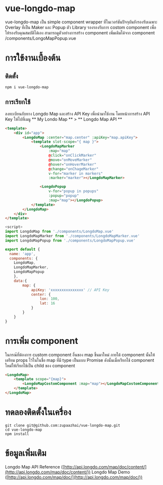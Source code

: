 # vue-longdo-map

vue-longdo-map เป็น simple component wrapper ที่ในเวอร์ชันปัจจุบันยังรองรับเฉพาะ Overlay ที่เป็น Maker และ Popup ตัว Library รองรองรับการ costom component เพื่อให้รองรับคุณสมบัติได้เอง สามารถดูตัวอย่างการสร้าง component เพิ่มเติมได้จาก component /components/LongoMapPopup.vue

# การใข้งานเบื้องต้น
## ติดตั้ง
```
npm i vue-longdo-map
```
## การเรียกใช้
ลงทะเบียนกับทาง Longdo Map และสร้าง API Key เพื่อนำมาใช้งาน โดยหน้าการสร้าง API Key ให้ไปที่เมนู ** My Londo Map ** > ** Longdo Map API ** 

```html
<template>
	<div id="app">
		<LongdoMap :center="map.center" :apiKey="map.apiKey">
			<template slot-scope="{ map }">
				<LongdoMapMarker
					:map="map"
					@click="onClickMarker"
					@move="onMoveMarker"
					@hover="onHoverMarker"
					@change="onChageMarker"
					v-for="marker in markers"
					:marker="marker"></LongdoMapMarker>

				<LongdoPopup
					v-for="popup in popups"
					:popup="popup"
					:map="map"></LongdoPopup>
			</template>
		</LongdoMap>
	</div>
</template>
```
```javascript
<script>
import LongdoMap from './components/LongdoMap.vue'
import LongdoMapMarker from './components/LongdoMapMarker.vue'
import LongdoMapPopup from './components/LongdoMapPopup.vue'

export default {
  name: 'app',
  components: {
    LongdoMap,
    LongdoMapMarker,
    LongdoMapPopup
	},
	data:{
		map: {
			apiKey: 'xxxxxxxxxxxxxxx' // API Key
			center: {
				lon: 100,
				lat: 16
			}
		}
	}
}
```
# การเพิ่ม component
ในกรณ๊ที่ต้องการ custom component อื่นของ map ขึ้นมาใหม่ ภายใต้ component นั้นให้เตรียม props ไว้ในในชื่อ map ที่มี type เป็นแบบ Promise ดังนั้นเมื่อเรียกใช้ component ใหม่ให้เรียกใช้เป็น child ของ component <LongdoMap>
```html
<LongdoMap>
	<template scope="{map}">
		<LongdoMapCostomComponent :map="map"></LongdoMapCostomComponent>
	</template>
</LongdoMap>
```
# ทดลองติดตั้งในเครื่อง
```
git clone git@github.com:zupaazhai/vue-longdo-map.git
cd vue-longdo-map
npm install
```
# ข้อมูลเพิ่มเติม
Longdo Map API Reference ([http://api.longdo.com/map/doc/content/](http://api.longdo.com/map/doc/content/))
Longdo Map Demo ([http://api.longdo.com/map/doc/](http://api.longdo.com/map/doc/))